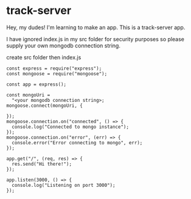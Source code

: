 # track-server

Hey, my dudes! I'm learning to make an app. This is a track-server app.

I have ignored index.js in my src folder for security purposes so please supply your own mongodb connection string.

create src folder then index.js

```
const express = require("express");
const mongoose = require("mongoose");

const app = express();

const mongoUri =
  "<your mongodb connection string>;
mongoose.connect(mongoUri, {

});
mongoose.connection.on("connected", () => {
  console.log("Connected to mongo instance");
});
mongoose.connection.on("error", (err) => {
  console.error("Error connecting to mongo", err);
});

app.get("/", (req, res) => {
  res.send("Hi there!");
});

app.listen(3000, () => {
  console.log("Listening on port 3000");
});

```
